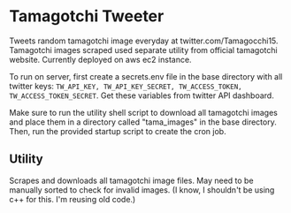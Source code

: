 # Tamagotchi Tweeter

Tweets random tamagotchi image everyday at twitter.com/Tamagocchi15. Tamagotchi images scraped used separate utility from official tamagotchi website. Currently deployed on aws ec2 instance.

To run on server, first create a secrets.env file in the base directory with all twitter keys: ```TW_API_KEY, TW_API_KEY_SECRET, TW_ACCESS_TOKEN, TW_ACCESS_TOKEN_SECRET```. Get these variables from twitter API dashboard.

Make sure to run the utility shell script to download all tamagotchi images and place them in a directory called "tama\_images" in the base directory. Then, run the provided startup script to create the cron job.

## Utility
Scrapes and downloads all tamagotchi image files. May need to be manually sorted to check for invalid images. (I know, I shouldn't be using c++ for this. I'm reusing old code.) 
